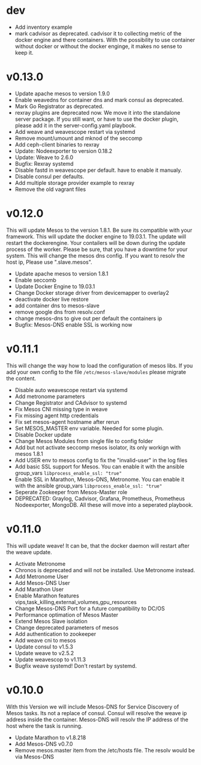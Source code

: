 # dev 

- Add inventory example
- mark cadvisor as deprecated. cadvisor it to collecting metric of the docker engine and there containers. With the possibility to use container without docker or without the docker enginge, it makes no sense to keep it.


# v0.13.0

- Update apache mesos to version 1.9.0
- Enable weavedns for container dns and mark consul as deprecated.
- Mark Go Registrator as deprecated.
- rexray plugins are deprecated now. We move it into the standalone server package. If you still want, or have to use the docker plugin, please add it in the server-config.yaml playbook.
- Add weave and weavescope restart via systemd
- Remove mount/umount and mknod of the seccomp
- Add ceph-client binaries to rexray
- Update: Nodeexporter to version 0.18.2
- Update: Weave to 2.6.0
- Bugfix: Rexray systemd
- Disable fastd in weavescope per default. have to enable it manualy.
- Disable consul per defaults.
- Add multiple storage provider example to rexray
- Remove the old vagrant files


# v0.12.0

This will update Mesos to the version 1.8.1. Be sure its compatible with your framework.
This will update the docker engine to 19.03.1. The update will restart the dockerengine. Your contailers will be down during the update process of the worker. Please be sure, that you have a downtime for your system.
This will change the mesos dns config. If you want to resolv the host ip, Please use ".slave.mesos".

- Update apache mesos to version 1.8.1
- Enable seccomb
- Update Docker Engine to 19.03.1
- Change Docker storage driver from devicemapper to overlay2
- deactivate docker live restore
- add container dns to mesos-slave
- remove google dns from resolv.conf
- change mesos-dns to give out per default the containers ip
- Bugfix: Mesos-DNS enable SSL is working now

# v0.11.1

This will change the way how to load the configuration of mesos libs. If you add your own config to the file ```/etc/mesos-slave/modules``` please migrate the content.

- Disable auto weavescope restart via systemd
- Add metronome parameters
- Change Registrator and CAdvisor to systemd
- Fix Mesos CNI missing type in weave
- Fix missing agent http credentials
- Fix set mesos-agent hostname after rerun
- Set MESOS_MASTER env variable. Needed for some plugin.
- Disable Docker update
- Change Mesos Modules from single file to config folder
- Add but not activate seccomp mesos isolator, its only workign with mesos 1.8.1
- Add USER env to mesos config to fix the "invalid-user" in the log files
- Add basic SSL support for Mesos. You can enable it with the ansible group_vars ```libprocess_enable_ssl: "true"```
- Enable SSL in Marathon, Mesos-DNS, Metronome. You can enable it with the ansible group_vars ```libprocess_enable_ssl: "true"```
- Seperate Zookeeper from Mesos-Master role
- DEPRECATED: Graylog, Cadvisor, Grafana, Prometheus, Prometheus Nodeexporter, MongoDB. All these will move into a seperated playbook.

# v0.11.0

This will update weave! It can be, that the docker daemon will restart after the weave update.

- Activate Metronome
- Chronos is deprecated and will not be installed. Use Metronome instead.
- Add Metronome User
- Add Mesos-DNS User
- Add Marathon User
- Enable Marathon features vips,task_killing,external_volumes,gpu_resources
- Change Mesos-DNS Port for a future compatibility to DC/OS
- Performance optimation of Mesos Master
- Extend Mesos Slave isolation
- Change deprecated parameters of mesos
- Add authentication to zookeeper
- Add weave cni to mesos
- Update consul to v1.5.3
- Update weave to v2.5.2
- Update weavescop to v1.11.3
- Bugfix weave systemd! Don't restart by systemd.
  
# v0.10.0

With this Version we will include Mesos-DNS for Service Discovery of Mesos tasks. Its not a replace of consul. Consul will resolve the weave ip address inside the container. Mesos-DNS will resolv the IP address of the host where the task is running.

- Update Marathon to v1.8.218
- Add Mesos-DNS v0.7.0
- Remove mesos.master item from the /etc/hosts file. The resolv would be via Mesos-DNS
